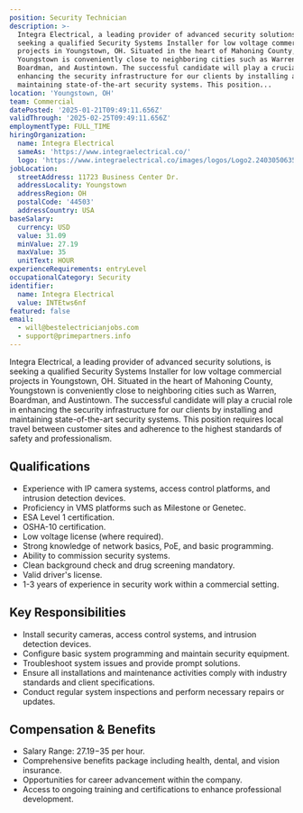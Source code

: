```yaml
---
position: Security Technician
description: >-
  Integra Electrical, a leading provider of advanced security solutions, is
  seeking a qualified Security Systems Installer for low voltage commercial
  projects in Youngstown, OH. Situated in the heart of Mahoning County,
  Youngstown is conveniently close to neighboring cities such as Warren,
  Boardman, and Austintown. The successful candidate will play a crucial role in
  enhancing the security infrastructure for our clients by installing and
  maintaining state-of-the-art security systems. This position...
location: 'Youngstown, OH'
team: Commercial
datePosted: '2025-01-21T09:49:11.656Z'
validThrough: '2025-02-25T09:49:11.656Z'
employmentType: FULL_TIME
hiringOrganization:
  name: Integra Electrical
  sameAs: 'https://www.integraelectrical.co/'
  logo: 'https://www.integraelectrical.co/images/logos/Logo2.2403050635216.png'
jobLocation:
  streetAddress: 11723 Business Center Dr.
  addressLocality: Youngstown
  addressRegion: OH
  postalCode: '44503'
  addressCountry: USA
baseSalary:
  currency: USD
  value: 31.09
  minValue: 27.19
  maxValue: 35
  unitText: HOUR
experienceRequirements: entryLevel
occupationalCategory: Security
identifier:
  name: Integra Electrical
  value: INTEtws6nf
featured: false
email:
  - will@bestelectricianjobs.com
  - support@primepartners.info
---
```




Integra Electrical, a leading provider of advanced security solutions, is seeking a qualified Security Systems Installer for low voltage commercial projects in Youngstown, OH. Situated in the heart of Mahoning County, Youngstown is conveniently close to neighboring cities such as Warren, Boardman, and Austintown. The successful candidate will play a crucial role in enhancing the security infrastructure for our clients by installing and maintaining state-of-the-art security systems. This position requires local travel between customer sites and adherence to the highest standards of safety and professionalism.

## Qualifications

- Experience with IP camera systems, access control platforms, and intrusion detection devices.
- Proficiency in VMS platforms such as Milestone or Genetec.
- ESA Level 1 certification.
- OSHA-10 certification.
- Low voltage license (where required).
- Strong knowledge of network basics, PoE, and basic programming.
- Ability to commission security systems.
- Clean background check and drug screening mandatory.
- Valid driver's license.
- 1-3 years of experience in security work within a commercial setting.

## Key Responsibilities

- Install security cameras, access control systems, and intrusion detection devices.
- Configure basic system programming and maintain security equipment.
- Troubleshoot system issues and provide prompt solutions.
- Ensure all installations and maintenance activities comply with industry standards and client specifications.
- Conduct regular system inspections and perform necessary repairs or updates.

## Compensation & Benefits

- Salary Range: $27.19-$35 per hour.
- Comprehensive benefits package including health, dental, and vision insurance.
- Opportunities for career advancement within the company.
- Access to ongoing training and certifications to enhance professional development.
